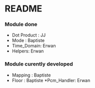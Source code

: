 # README #



### Module done ###

* Dot Product : JJ
* Mode : Baptiste
* Time_Domain: Erwan
* Helpers: Erwan

### Module curently developed ###

* Mapping : Baptiste
* Floor : Baptiste
*Pcm_Handler: Erwan
